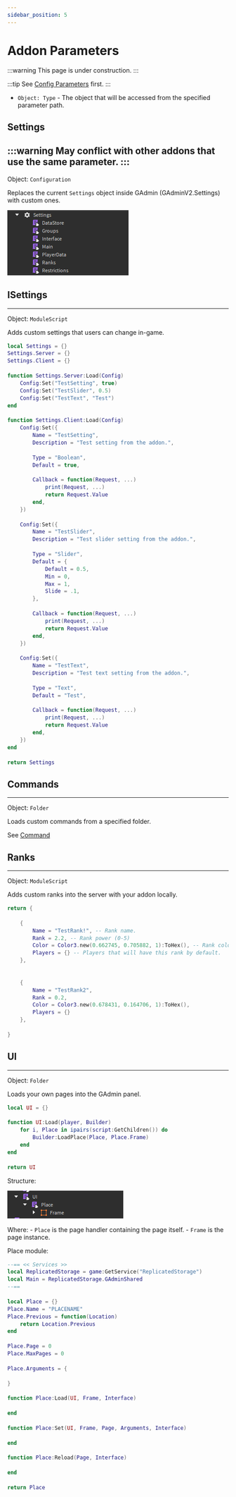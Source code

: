 ```yaml
---
sidebar_position: 5
---
```


# Addon Parameters
:::warning
This page is under construction.
:::

:::tip
See [Config Parameters](/docs/Addons#config-parameters) first.
:::

- `Object: Type` - The object that will be accessed from the specified parameter path.

## Settings
:::warning
May conflict with other addons that use the same parameter.
:::
---
Object: `Configuration` <br/>

Replaces the current `Settings` object inside GAdmin (GAdminV2.Settings) with custom ones.

![alt text](image-1.png)

## ISettings
---
Object: `ModuleScript` <br/>

Adds custom settings that users can change in-game.

```lua
local Settings = {}
Settings.Server = {}
Settings.Client = {}

function Settings.Server:Load(Config)
	Config:Set("TestSetting", true)
	Config:Set("TestSlider", 0.5)
	Config:Set("TestText", "Test")
end

function Settings.Client:Load(Config)
	Config:Set({
		Name = "TestSetting",
		Description = "Test setting from the addon.",
		
		Type = "Boolean",
		Default = true,
		
		Callback = function(Request, ...)
			print(Request, ...)
			return Request.Value
		end,
	})
	
	Config:Set({
		Name = "TestSlider",
		Description = "Test slider setting from the addon.",

		Type = "Slider",
		Default = {
			Default = 0.5,
			Min = 0,
			Max = 1,
			Slide = .1,
		},

		Callback = function(Request, ...)
			print(Request, ...)
			return Request.Value
		end,
	})
	
	Config:Set({
		Name = "TestText",
		Description = "Test text setting from the addon.",

		Type = "Text",
		Default = "Test",

		Callback = function(Request, ...)
			print(Request, ...)
			return Request.Value
		end,
	})
end

return Settings
```

## Commands
---
Object: `Folder` <br/>

Loads custom commands from a specified folder.

See [Command](/docs/Command)

## Ranks
---
Object: `ModuleScript` <br/>

Adds custom ranks into the server with your addon locally.

```lua
return {

	{
		Name = "TestRank!", -- Rank name.
		Rank = 2.2, -- Rank power (0-5)
		Color = Color3.new(0.662745, 0.705882, 1):ToHex(), -- Rank color.
		Players = {} -- Players that will have this rank by default.
	},
	
	
	{
		Name = "TestRank2",
		Rank = 0.2,
		Color = Color3.new(0.678431, 0.164706, 1):ToHex(),
		Players = {}
	},
	
}
```

## UI
---
Object: `Folder` <br/>

Loads your own pages into the GAdmin panel.

```lua
local UI = {}

function UI:Load(player, Builder)
	for i, Place in ipairs(script:GetChildren()) do
		Builder:LoadPlace(Place, Place.Frame)
	end
end

return UI
```

Structure:

![alt text](image-2.png)

Where:
    - `Place` is the page handler containing the page itself.
    - `Frame` is the page instance.

Place module:
```lua
--== << Services >>
local ReplicatedStorage = game:GetService("ReplicatedStorage")
local Main = ReplicatedStorage.GAdminShared
--==

local Place = {}
Place.Name = "PLACENAME"
Place.Previous = function(Location)
	return Location.Previous
end

Place.Page = 0
Place.MaxPages = 0

Place.Arguments = {
	
}

function Place:Load(UI, Frame, Interface)
	
end

function Place:Set(UI, Frame, Page, Arguments, Interface)
	
end

function Place:Reload(Page, Interface)
	
end

return Place
```